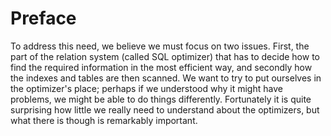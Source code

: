# Preface

To address this need, we believe we must focus on two issues. First, the part of the relation system (called SQL optimizer) that has to decide how to find the required information in the most efficient way, and secondly how the indexes and tables are then scanned. We want to try to put ourselves in the optimizer's place; perhaps if we understood why it might have problems, we might be able to do things differently. Fortunately it is quite surprising how little we really need to understand about the optimizers, but what there is though is remarkably important. 
